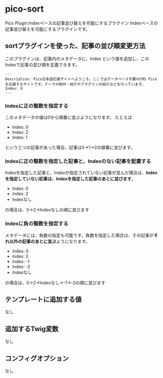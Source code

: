 # pico-sort
Pico Plugin:Indexベースの記事並び替えを可能にするプラグイン
Indexベースの記事並び替えを可能にするプラグインです。

## sortプラグインを使った、記事の並び順変更方法

このプラグインは、記事内のメタデータに、Index という値を追加し、このIndexで記事の並び順を定義できます。

    ---
    Description: Pico日本語応援サイトへようこそ。ここではデータベース不要のCMS Picoを応援するサイトです。テーマの制作・紹介やプラグインの紹介などを行っています。
    Index: 0
    ---

### Indexに正の整数を指定する
このメタデータの値は0から順番に並ぶようになります。
たとえば

 * Index: 0
 * Index: 2
 * Index: 1

という三つの記事があった場合、記事は0→1→2の順番に並びます。

### Indexに正の整数を指定した記事と、Indexのない記事を配置する
Indexを指定した記事と、Indexが指定されていない記事が並んだ場合は、**Indexを指定していない記事は、Indexを指定した記事のあとに並びます**。

 * Index: 0
 * Index: 2
 * Indexなし

の場合は、0→2→Indexなしの順に並びます

### Indexに負の整数を指定する
メタデータには、負数の指定も可能です。負数を指定した場合は、その記事が**それ以外の記事のあとに並ぶ**ようになります。

 * Index: 0
 * Index: 2
 * Index: -1
 * Index: -2
 * Indexなし

の場合は、0→2→Indexなし→-1→-2の順に並びます

## テンプレートに追加する値
なし
 
##  追加するTwig変数
なし

##  コンフィグオプション
なし

